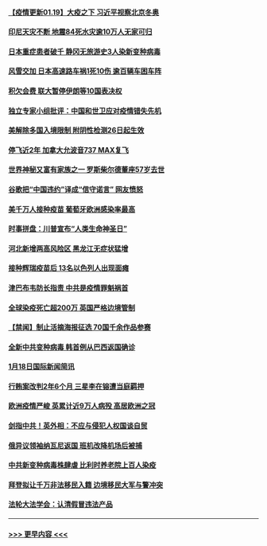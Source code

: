 #### [【疫情更新01.19】大疫之下 习近平视察北京冬奥](../pages/prog202/a103034335.md?t=01191801) 
#### [印尼天灾不断 地震84死水灾逾10万人无家可归](../pages/prog202/a103035267.md?t=01191801) 
#### [日本重症患者破千 静冈无旅游史3人染新变种病毒](../pages/prog202/a103035259.md?t=01191801) 
#### [风雪交加 日本高速路车祸1死10伤 逾百辆车困车阵](../pages/prog202/a103035250.md?t=01191801) 
#### [积欠会费 联大暂停伊朗等10国表决权](../pages/prog202/a103035141.md?t=01191801) 
#### [独立专家小组批评：中国和世卫应对疫情错失先机](../pages/prog202/a103035131.md?t=01191801) 
#### [美解除多国入境限制 附阴性检测26日起生效](../pages/prog202/a103035114.md?t=01191801) 
#### [停飞近2年 加拿大允波音737 MAX复飞](../pages/prog202/a103035089.md?t=01191801) 
#### [世界神秘又富有家族之一 罗斯柴尔德董座57岁去世](../pages/prog202/a103034920.md?t=01191801) 
#### [谷歌把“中国违约”译成“信守诺言” 网友愤怒](../pages/prog202/a103034962.md?t=01191801) 
#### [美千万人接种疫苗 葡萄牙欧洲感染率最高](../pages/prog202/a103034976.md?t=01191801) 
#### [时事拼盘：川普宣布“人类生命神圣日”](../pages/prog202/a103034943.md?t=01191801) 
#### [河北新增两高风险区 黑龙江无症状猛增](../pages/prog202/a103034807.md?t=01191801) 
#### [接种辉瑞疫苗后 13名以色列人出现面瘫](../pages/prog202/a103034889.md?t=01191801) 
#### [津巴布韦防长指责 中共是疫情罪魁祸首](../pages/prog202/a103034852.md?t=01191801) 
#### [全球染疫死亡超200万 英国严格边境管制](../pages/prog202/a103034781.md?t=01191801) 
#### [【禁闻】制止活摘海报征选 70国千余作品参赛](../pages/prog202/a103034743.md?t=01191801) 
#### [全新中共变种病毒 韩首例从巴西返国确诊](../pages/prog202/a103034588.md?t=01191801) 
#### [1月18日国际新闻简讯](../pages/prog202/a103034614.md?t=01191801) 
#### [行贿案改判2年6个月 三星李在镕遭当庭羁押](../pages/prog202/a103034533.md?t=01191801) 
#### [欧洲疫情严峻 英累计近9万人病殁 高居欧洲之冠](../pages/prog202/a103034434.md?t=01191801) 
#### [剑指中共！英外相：不应与侵犯人权国谈自贸](../pages/prog202/a103034489.md?t=01191801) 
#### [俄异议领袖纳瓦尼返国 班机改降机场后被捕](../pages/prog202/a103034416.md?t=01191801) 
#### [中共新变种病毒株肆虐 比利时养老院上百人染疫](../pages/prog202/a103034390.md?t=01191801) 
#### [拜登拟让千万非法移民入籍 边境移民大军与警冲突](../pages/prog202/a103034379.md?t=01191801) 
#### [法轮大法学会：认清假冒违法产品](../pages/prog202/a103034351.md?t=01191801) 

----
#### [ >>> 更早内容 <<< ](../indexes/prog202-earlier.md)
